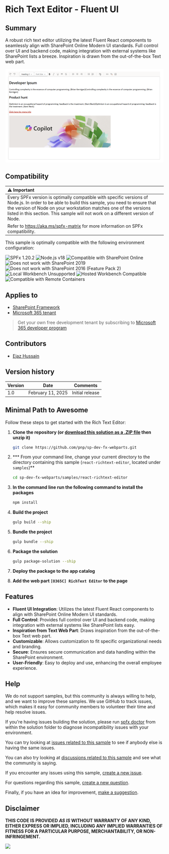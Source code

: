 # Rich Text Editor - Fluent UI

## Summary

A robust rich text editor utilizing the latest Fluent React components to seamlessly align with SharePoint Online Modern UI standards. Full control over UI and backend code, making integration with external systems like SharePoint lists a breeze. Inspiration is drawn from the out-of-the-box Text web part.

![RichText Editor](./assets/screenshot.png)


## Compatibility

| :warning: Important          |
|:---------------------------|
| Every SPFx version is optimally compatible with specific versions of Node.js. In order to be able to build this sample, you need to ensure that the version of Node on your workstation matches one of the versions listed in this section. This sample will not work on a different version of Node.|
|Refer to <https://aka.ms/spfx-matrix> for more information on SPFx compatibility.   |

This sample is optimally compatible with the following environment configuration:

![SPFx 1.20.2](https://img.shields.io/badge/SPFx-1.20.0-green.svg)
![Node.js v18](https://img.shields.io/badge/Node.js-v18-green.svg)
![Compatible with SharePoint Online](https://img.shields.io/badge/SharePoint%20Online-Compatible-green.svg)
![Does not work with SharePoint 2019](https://img.shields.io/badge/SharePoint%20Server%202019-Incompatible-red.svg "SharePoint Server 2019 requires SPFx 1.4.1 or lower")
![Does not work with SharePoint 2016 (Feature Pack 2)](https://img.shields.io/badge/SharePoint%20Server%202016%20(Feature%20Pack%202)-Incompatible-red.svg "SharePoint Server 2016 Feature Pack 2 requires SPFx 1.1")
![Local Workbench Unsupported](https://img.shields.io/badge/Local%20Workbench-Unsupported-red.svg "Local workbench is no longer available as of SPFx 1.13 and above")
![Hosted Workbench Compatible](https://img.shields.io/badge/Hosted%20Workbench-Compatible-green.svg)
![Compatible with Remote Containers](https://img.shields.io/badge/Remote%20Containers-Compatible-green.svg)


## Applies to

- [SharePoint Framework](https://aka.ms/spfx)
- [Microsoft 365 tenant](https://docs.microsoft.com/en-us/sharepoint/dev/spfx/set-up-your-developer-tenant)

> Get your own free development tenant by subscribing to [Microsoft 365 developer program](http://aka.ms/o365devprogram)


## Contributors

- [Ejaz Hussain](https://github.com/ejazhussain)

## Version history

| Version | Date             | Comments        |
| ------- | ---------------- | --------------- |
| 1.0     | February  11, 2025 | Initial release |


## Minimal Path to Awesome

Follow these steps to get started with the Rich Text Editor:

1. **Clone the repository (or [download this solution as a .ZIP file](https://pnp.github.io/download-partial/?url=https://github.com/pnp/sp-dev-fx-webparts/tree/main/samples/react-richtext-editor) then unzip it)**
    ```sh
    git clone https://github.com/pnp/sp-dev-fx-webparts.git
    ```

2. *** From your command line, change your current directory to the directory containing this sample (`react-richtext-editor`, located under `samples`)**
    ```sh
    cd sp-dev-fx-webparts/samples/react-richtext-editor
    ```

3. **In the command line run the following command to install the packages**
    ```sh
    npm install
    ```

4. **Build the project**
    ```sh
    gulp build --ship
    ```

5. **Bundle the project**
    ```sh
    gulp bundle --ship
    ```

6. **Package the solution**
    ```sh
    gulp package-solution --ship
    ```

7. **Deploy the package to the app catalog**

8. **Add the web part `[O365C] RichText Editor`  to the page**


## Features

- **Fluent UI Integration**: Utilizes the latest Fluent React components to align with SharePoint Online Modern UI standards.
- **Full Control**: Provides full control over UI and backend code, making integration with external systems like SharePoint lists easy.
- **Inspiration from Text Web Part**: Draws inspiration from the out-of-the-box Text web part.
- **Customizable**: Allows customization to fit specific organizational needs and branding.
- **Secure**: Ensures secure communication and data handling within the SharePoint environment.
- **User-Friendly**: Easy to deploy and use, enhancing the overall employee experience.

## Help


We do not support samples, but this community is always willing to help, and we want to improve these samples. We use GitHub to track issues, which makes it easy for  community members to volunteer their time and help resolve issues.

If you're having issues building the solution, please run [spfx doctor](https://pnp.github.io/cli-microsoft365/cmd/spfx/spfx-doctor/) from within the solution folder to diagnose incompatibility issues with your environment.

You can try looking at [issues related to this sample](https://github.com/pnp/sp-dev-fx-webparts/issues?q=label%3A%22sample%3A%20react-richtext-editor%22) to see if anybody else is having the same issues.

You can also try looking at [discussions related to this sample](https://github.com/pnp/sp-dev-fx-webparts/discussions?discussions_q=react-richtext-editor) and see what the community is saying.

If you encounter any issues using this sample, [create a new issue](https://github.com/pnp/sp-dev-fx-webparts/issues/new?assignees=&labels=Needs%3A+Triage+%3Amag%3A%2Ctype%3Abug-suspected%2Csample%3A%20react-richtext-editor&template=bug-report.yml&sample=react-richtext-editor&authors=@ejazhussain&title=react-richtext-editor%20-%20).

For questions regarding this sample, [create a new question](https://github.com/pnp/sp-dev-fx-webparts/issues/new?assignees=&labels=Needs%3A+Triage+%3Amag%3A%2Ctype%3Aquestion%2Csample%3A%20react-richtext-editor&template=question.yml&sample=react-richtext-editor&authors=@ejazhussain&title=react-richtext-editor%20-%20).

Finally, if you have an idea for improvement, [make a suggestion](https://github.com/pnp/sp-dev-fx-webparts/issues/new?assignees=&labels=Needs%3A+Triage+%3Amag%3A%2Ctype%3Aenhancement%2Csample%3A%20react-richtext-editor&template=suggestion.yml&sample=react-richtext-editor&authors=@ejazhussain&title=react-richtext-editor%20-%20).



## Disclaimer

**THIS CODE IS PROVIDED *AS IS* WITHOUT WARRANTY OF ANY KIND, EITHER EXPRESS OR IMPLIED, INCLUDING ANY IMPLIED WARRANTIES OF FITNESS FOR A PARTICULAR PURPOSE, MERCHANTABILITY, OR NON-INFRINGEMENT.**

<img src="https://m365-visitor-stats.azurewebsites.net/sp-dev-fx-webparts/samples/react-richtext-editor" />